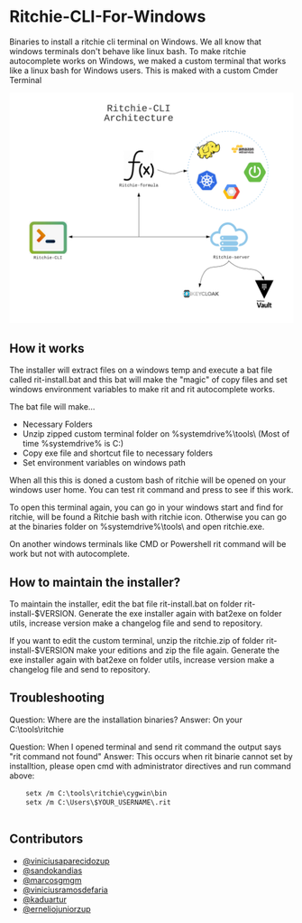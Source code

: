 # Ritchie-CLI-For-Windows

Binaries to install a ritchie cli terminal on Windows. We all know that windows terminals don't behave like linux bash. To make ritchie autocomplete works on Windows, we maked a custom terminal that works like a linux bash for Windows users. This is maked with a custom Cmder Terminal

<img src="../docs/img/ritchie-cli-architecture.png">

## How it works

The installer will extract files on a windows temp and execute a bat file called rit-install.bat and this bat will make the "magic" of copy files and set windows environment variables to make rit and rit autocomplete works.

The bat file will make...

 - Necessary Folders
 - Unzip zipped custom terminal folder on %systemdrive%\tools\ (Most of time %systemdrive% is C:)
 - Copy exe file and shortcut file to necessary folders
 - Set environment variables on windows path 

When all this this is doned a custom bash of ritchie will be opened on your windows user home. You can test rit command and press <tab> to see if this work.

To open this terminal again, you can go in your windows start and find for ritchie, will be found a Ritchie bash with ritchie icon. Otherwise you can go at the binaries folder on %systemdrive%\tools\ and open ritchie.exe.

On another windows terminals like CMD or Powershell rit command will be work but not with autocomplete.

## How to maintain the installer?

To maintain the installer, edit the bat file rit-install.bat on folder rit-install-$VERSION. Generate the exe installer again with bat2exe on folder utils, increase version make a changelog file and send to repository.

If you want to edit the custom terminal, unzip the ritchie.zip of folder rit-install-$VERSION make your editions and zip the file again. Generate the exe installer again with bat2exe on folder utils, increase version make a changelog file and send to repository.

## Troubleshooting

Question: Where are the installation binaries?
Answer: On your C:\tools\ritchie

Question: When I opened terminal and send rit command the output says "rit command not found"
Answer: This occurs when rit binarie cannot set by installtion, please open cmd with administrator directives and run command above:

```
	setx /m C:\tools\ritchie\cygwin\bin
	setx /m C:\Users\$YOUR_USERNAME\.rit
	
```


## Contributors

* [@viniciusaparecidozup](https://github.com/viniciusaparecidozup) 
* [@sandokandias](https://github.com/sandokandias) 
* [@marcosgmgm](https://github.com/marcosgmgm) 
* [@viniciusramosdefaria](https://github.com/viniciusramosdefaria) 
* [@kaduartur](https://github.com/kaduartur) 
* [@erneliojuniorzup](https://github.com/erneliojuniorzup)
